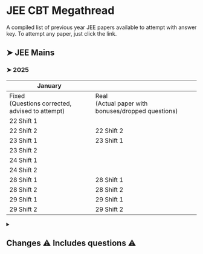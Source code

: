 # JEE CBT Megathread
A compiled list of previous year JEE papers available to attempt with answer key. To attempt any paper, just click the link.
## ➤ JEE Mains

### ➤ 2025
| January                                                |                                                       |
| ------------------------------------------------------ | ----------------------------------------------------- |
| Fixed<br>(Questions corrected, advised to attempt) | Real<br>(Actual paper with bonuses/dropped questions) |
| 22 Shift 1                                             |                                                       |
| 22 Shift 2                                             | 22 Shift 2                                            |
| 23 Shift 1                                             | 23 Shift 1                                            |
| 23 Shift 2                                             |                                                       |
| 24 Shift 1                                             |                                                       |
| 24 Shift 2                                             |                                                       |
| 28 Shift 1                                             | 28 Shift 1                                            |
| 28 Shift 2                                             | 28 Shift 2                                            |
| 29 Shift 1                                             | 29 Shift 1                                            |
| 29 Shift 2                                             | 29 Shift 2                                            |



<details>
  <summary><h2> Changes ⚠️ Includes questions ⚠️ </h2></summary>
  
</details>


